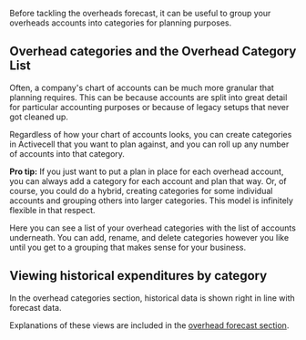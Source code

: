 Before tackling the overheads forecast, it can be useful to group your overheads accounts into categories for planning purposes.

## Overhead categories and the Overhead Category List

Often, a company's chart of accounts can be much more granular that planning requires. This can be because accounts are split into great detail for particular accounting purposes or because of legacy setups that never got cleaned up.

Regardless of how your chart of accounts looks, you can create categories in Activecell that you want to plan against, and you can roll up any number of accounts into that category.

<aside>
  <strong>Pro tip:</strong> If you just want to put a plan in place for each overhead account, you can always add a category for each account and plan that way. Or, of course, you could do a hybrid, creating categories for some individual accounts and grouping others into larger categories. This model is infinitely flexible in that respect.
</aside>

<!-- screenshot -->

Here you can see a list of your overhead categories with the list of accounts underneath. You can add, rename, and delete categories however you like until you get to a grouping that makes sense for your business.

## Viewing historical expenditures by category

In the overhead categories section, historical data is shown right in line with forecast data.

<!-- screenshot -->

Explanations of these views are included in the [overhead forecast section]().